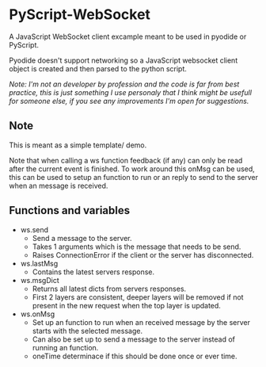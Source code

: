 # PyScript-WebSocket

A JavaScript WebSocket client excample meant to be used in pyodide or PyScript.

Pyodide doesn't support networking so a JavaScript websocket client object is created and then parsed to the python script.

_Note: I'm not an developer by profession and the code is far from best practice, this is just something I use personaly that I think might be usefull for someone else, if you see any improvements I'm open for suggestions._

## Note

This is meant as a simple template/ demo.

Note that when calling a ws function feedback (if any) can only be read after the current event is finished.
To work around this onMsg can be used, this can be used to setup an function to run or an reply to send to the server when an message is received.

## Functions and variables

* ws.send
  * Send a message to the server.
  * Takes 1 arguments which is the message that needs to be send.
  * Raises ConnectionError if the client or the server has disconnected.
* ws.lastMsg
  * Contains the latest servers response.
* ws.msgDict
  * Returns all latest dicts from servers responses.
  * First 2 layers are consistent, deeper layers will be removed if not present in the new request when the top layer is updated.
* ws.onMsg
  * Set up an function to run when an received message by the server starts with the selected message.
  * Can also be set up to send a message to the server instead of running an function.
  * oneTime determinace if this should be done once or ever time.
